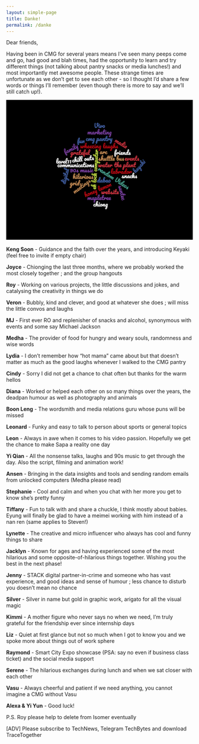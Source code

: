 ```yaml
---
layout: simple-page
title: Danke!
permalink: /danke
--- 
```


Dear friends,

Having been in CMG for several years means I’ve seen many peeps come and go, had good and blah times, had the opportunity to learn and try different things (not talking about pantry snacks or media lunches!) and most importantly met awesome people. These strange times are unfortunate as we don’t get to see each other - so I thought I’d share a few words or things I’ll remember (even though there is more to say and we’ll still catch up!). 

![Word cloud](/images/mehul-wordcloud.png)


**Keng Soon** - Guidance and the faith over the years, and introducing Keyaki (feel free to invite if empty chair)
   
**Joyce** - Chionging the last three months, where we probably worked the most closely together ; and the group hangouts 

**Roy** - Working on various projects, the little discussions and jokes, and catalysing the creativity in things we do

**Veron** - Bubbly, kind and clever, and good at whatever she does ; will miss the little convos and laughs      

**MJ** - First ever RO and replenisher of snacks and alcohol, synonymous with events and some say Michael Jackson

**Medha** - The provider of food for hungry and weary souls, randomness and wise words

**Lydia** - I don’t remember how “hot mama” came about but that doesn’t matter as much as the good laughs whenever I walked to the CMG pantry 

**Cindy** - Sorry I did not get a chance to chat often but thanks for the warm hellos

**Diana** - Worked or helped each other on so many things over the years, the deadpan humour as well as photography and animals 

**Boon Leng** - The wordsmith and media relations guru whose puns will be missed

**Leonard** - Funky and easy to talk to person about sports or general topics 

**Leon** - Always in awe when it comes to his video passion. Hopefully we get the chance to make Sapa a reality one day 

**Yi Qian** - All the nonsense talks, laughs and 90s music to get through the day. Also the script, filming and animation work!

**Ansen** - Bringing in the data insights and tools and sending random emails from unlocked computers (Medha please read)  

**Stephanie** - Cool and calm and when you chat with her more you get to know she’s pretty funny

**Tiffany** - Fun to talk with and share a chuckle, I think mostly about babies. Eyung will finally be glad to have a meimei working with him instead of a nan ren (same applies to Steven!) 

**Lynette** - The creative and micro influencer who always has cool and funny things to share 

**Jacklyn** - Known for ages and having experienced some of the most hilarious and some opposite-of-hilarious things together. Wishing you the best in the next phase! 

**Jenny** - STACK digital partner-in-crime and someone who has vast experience, and good ideas and sense of humour ; less chance to disturb you doesn’t mean no chance 

**Silver** - Silver in name but gold in graphic work, arigato for all the visual magic 

**Kimmi** - A mother figure who never says no when we need, I’m truly grateful for the friendship ever since internship days 

**Liz** - Quiet at first glance but not so much when I got to know you and we spoke more about things out of work sphere

**Raymond** - Smart City Expo showcase (PSA: say no even if business class ticket) and the social media support

**Serene** - The hilarious exchanges during lunch and when we sat closer with each other

**Vasu** - Always cheerful and patient if we need anything, you cannot imagine a CMG without Vasu 

**Alexa &  Yi Yun** - Good luck!


P.S. Roy please help to delete from Isomer eventually

[ADV] Please subscribe to TechNews, Telegram TechBytes and download TraceTogether
